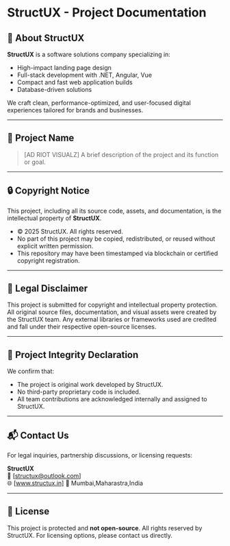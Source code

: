 # StructUX - Project Documentation

## 🏢 About StructUX

**StructUX** is a software solutions company specializing in:
- High-impact landing page design
- Full-stack development with .NET, Angular, Vue
- Compact and fast web application builds
- Database-driven solutions

We craft clean, performance-optimized, and user-focused digital experiences tailored for brands and businesses.

---

## 📁 Project Name

> [AD RIOT VISUALZ]
> A brief description of the project and its function or goal.

---

## 🔒 Copyright Notice

This project, including all its source code, assets, and documentation, is the intellectual property of **StructUX**.

- © 2025 StructUX. All rights reserved.
- No part of this project may be copied, redistributed, or reused without explicit written permission.
- This repository may have been timestamped via blockchain or certified copyright registration.

---

## 🧾 Legal Disclaimer

This project is submitted for copyright and intellectual property protection. All original source files, documentation, and visual assets were created by the StructUX team. Any external libraries or frameworks used are credited and fall under their respective open-source licenses.

---

## 📌 Project Integrity Declaration

We confirm that:
- The project is original work developed by StructUX.
- No third-party proprietary code is included.
- All team contributions are acknowledged internally and assigned to StructUX.

---

## 📬 Contact Us

For legal inquiries, partnership discussions, or licensing requests:

**StructUX**  
📧 [structux@outlook.com]  
🌐 [www.structux.in]
📍 Mumbai,Maharastra,India

---

## 🔗 License

This project is protected and **not open-source**. All rights reserved by StructUX. For licensing options, please contact us directly.
